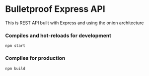 # Bulletproof Express API
This is REST API built with Express and using the onion architecture

### Compiles and hot-reloads for development
```
npm start
```

### Compiles for production
```
npm build
```
